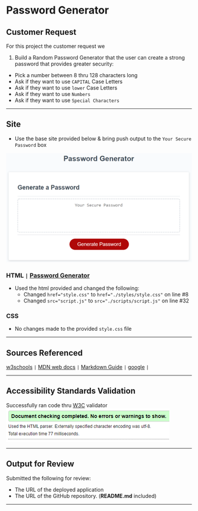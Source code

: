 # Password Generator

## Customer Request

For this project the customer request we

1. Build a Random Password Generator that the user can create a strong password that provides greater security:

- Pick a number between 8 thru 128 characters long
- Ask if they want to use `CAPITAL` Case Letters
- Ask if they want to use `lower` Case Letters
- Ask if they want to use `Numbers`
- Ask if they want to use `Special Characters`

---

## Site

- Use the base site provided below & bring push output to the `Your Secure Password` box

![Base SIte](./images/passwordGenerator.png)

### HTML `|` [**Password Generator**](https://michellemcconville.github.io/03-password-generator/)

- Used the html provided and changed the following:
  - Changed `href="style.css"` to `href="./styles/style.css"` on line #8
  - Changed `src="script.js"` to `src="./scripts/script.js"` on line #32

### CSS

- No changes made to the provided `style.css` file

---

## Sources Referenced

[w3schools](https://www.w3schools.com/html/html5_semantic_elements.asp) `|`
[MDN web docs](https://developer.mozilla.org/en-US/) `|`
[Markdown Guide](https://www.markdownguide.org/) `|`
[google](https://www.google.com/) `|`

---

## Accessibility Standards Validation

Successfully ran code thru [W3C](https://validator.w3.org/) validator
![Validation Results](./images/03-w3c-Success.png)

---

## Output for Review

Submitted the following for review:

- The URL of the deployed application
- The URL of the GitHub repository. (**README.md** included)

---
